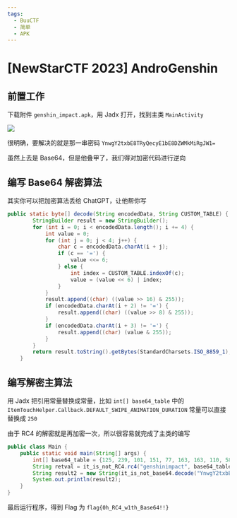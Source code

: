 ```yaml
---
tags:
  - BuuCTF
  - 简单
  - APK
---
```


# \[NewStarCTF 2023\] AndroGenshin

## 前置工作

下载附件 `genshin_impact.apk`，用 Jadx 打开，找到主类 `MainActivity`

![](https://z1.ax1x.com/2023/10/14/pipIYo6.png)

很明确，要解决的就是那一串密码 `YnwgY2txbE8TRyQecyE1bE8DZWMkMiRgJW1=`

虽然上去是 Base64，但是他叠甲了，我们得对加密代码进行逆向

## 编写 Base64 解密算法

其实你可以把加密算法丢给 ChatGPT，让他帮你写

```java
public static byte[] decode(String encodedData, String CUSTOM_TABLE) {
        StringBuilder result = new StringBuilder();
        for (int i = 0; i < encodedData.length(); i += 4) {
            int value = 0;
            for (int j = 0; j < 4; j++) {
                char c = encodedData.charAt(i + j);
                if (c == '=') {
                    value <<= 6;
                } else {
                    int index = CUSTOM_TABLE.indexOf(c);
                    value = (value << 6) | index;
                }
            }
            result.append((char) ((value >> 16) & 255));
            if (encodedData.charAt(i + 2) != '=') {
                result.append((char) ((value >> 8) & 255));
            }
            if (encodedData.charAt(i + 3) != '=') {
                result.append((char) (value & 255));
            }
        }
        return result.toString().getBytes(StandardCharsets.ISO_8859_1);
    }
```

## 编写解密主算法

用 Jadx 把引用常量替换成常量，比如 `int[] base64_table` 中的 `ItemTouchHelper.Callback.DEFAULT_SWIPE_ANIMATION_DURATION` 常量可以直接替换成 `250`

由于 RC4 的解密就是再加密一次，所以很容易就完成了主类的编写

```java
public class Main {
    public static void main(String[] args) {
        int[] base64_table = {125, 239, 101, 151, 77, 163, 163, 110, 58, 230, 186, 206, 84, 84, 189, 193, 30, 63, 104, 178, 130, 211, 164, 94, 75, 16, 32, 33, 193, 160, 120, 47, 30, 127, 157, 66, 163, 181, 177, 47, 0, 236, 106, 107, 144, 231, 250, 16, 36, 34, 91, 9, 188, 81, 5, 241, 235, 3, 54, 150, 40, 119, 202, 150};
        String retval = it_is_not_RC4.rc4("genshinimpact", base64_table);
        String result2 = new String(it_is_not_base64.decode("YnwgY2txbE8TRyQecyE1bE8DZWMkMiRgJW1=", retval));
        System.out.println(result2);
    }
}
```

最后运行程序，得到 Flag 为 `flag{0h_RC4_w1th_Base64!!}`